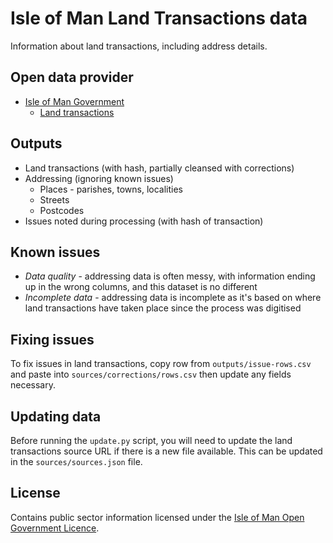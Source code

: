 # Isle of Man Land Transactions data

Information about land transactions, including address details.

## Open data provider

* [Isle of Man Government](https://www.gov.im/about-the-government/government/open-data/)
  * [Land transactions](https://www.gov.im/about-the-government/government/open-data/economy/land-transactions/)

## Outputs

  * Land transactions (with hash, partially cleansed with corrections)
  * Addressing (ignoring known issues)
    * Places - parishes, towns, localities
    * Streets
    * Postcodes
  * Issues noted during processing (with hash of transaction)
  
## Known issues

* *Data quality* - addressing data is often messy, with information ending up in the wrong columns, and this dataset is no different
* *Incomplete data* - addressing data is incomplete as it's based on where land transactions have taken place since the process was digitised

## Fixing issues

To fix issues in land transactions, copy row from `outputs/issue-rows.csv` and paste 
into `sources/corrections/rows.csv` then update any fields necessary.

## Updating data

Before running the `update.py` script, you will need to update the land transactions source URL if there is a new file
available. This can be updated in the `sources/sources.json` file. 

## License

Contains public sector information licensed under the [Isle of Man Open Government Licence](https://www.gov.im/about-this-site/open-government-licence/).
